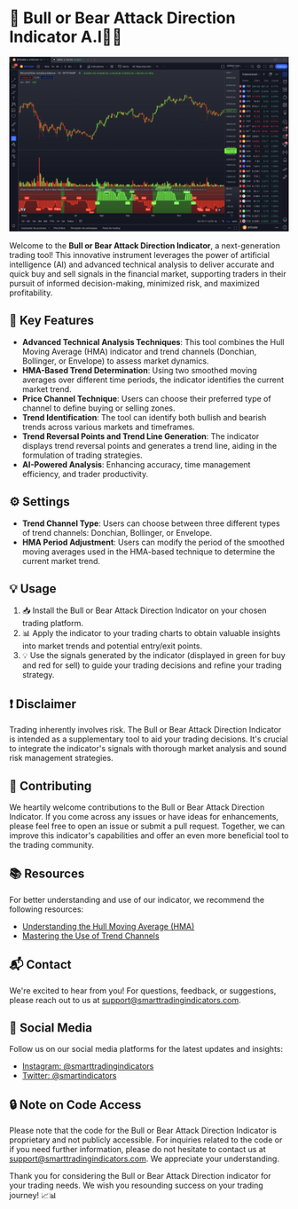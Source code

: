 # 🚀 Bull or Bear Attack Direction Indicator A.I🐂🐻

![Bull or Bear Attack Direction](Bull%20And%20Bear%20Attack%20Direction%201D.png)

Welcome to the **Bull or Bear Attack Direction Indicator**, a next-generation trading tool! This innovative instrument leverages the power of artificial intelligence (AI) and advanced technical analysis to deliver accurate and quick buy and sell signals in the financial market, supporting traders in their pursuit of informed decision-making, minimized risk, and maximized profitability.

## 🌟 Key Features

- **Advanced Technical Analysis Techniques**: This tool combines the Hull Moving Average (HMA) indicator and trend channels (Donchian, Bollinger, or Envelope) to assess market dynamics.
- **HMA-Based Trend Determination**: Using two smoothed moving averages over different time periods, the indicator identifies the current market trend.
- **Price Channel Technique**: Users can choose their preferred type of channel to define buying or selling zones.
- **Trend Identification**: The tool can identify both bullish and bearish trends across various markets and timeframes.
- **Trend Reversal Points and Trend Line Generation**: The indicator displays trend reversal points and generates a trend line, aiding in the formulation of trading strategies.
- **AI-Powered Analysis**: Enhancing accuracy, time management efficiency, and trader productivity.

## ⚙️ Settings

- **Trend Channel Type**: Users can choose between three different types of trend channels: Donchian, Bollinger, or Envelope.
- **HMA Period Adjustment**: Users can modify the period of the smoothed moving averages used in the HMA-based technique to determine the current market trend.

## 💡 Usage

1. 📥 Install the Bull or Bear Attack Direction Indicator on your chosen trading platform.
2. 📊 Apply the indicator to your trading charts to obtain valuable insights into market trends and potential entry/exit points.
3. 💡 Use the signals generated by the indicator (displayed in green for buy and red for sell) to guide your trading decisions and refine your trading strategy.

## ❗ Disclaimer

Trading inherently involves risk. The Bull or Bear Attack Direction Indicator is intended as a supplementary tool to aid your trading decisions. It's crucial to integrate the indicator's signals with thorough market analysis and sound risk management strategies.

## 🤝 Contributing

We heartily welcome contributions to the Bull or Bear Attack Direction Indicator. If you come across any issues or have ideas for enhancements, please feel free to open an issue or submit a pull request. Together, we can improve this indicator's capabilities and offer an even more beneficial tool to the trading community.

## 📚 Resources

For better understanding and use of our indicator, we recommend the following resources:

- [Understanding the Hull Moving Average (HMA)](https://www.investopedia.com/terms/h/hull-moving-average.asp)
- [Mastering the Use of Trend Channels](https://www.investopedia.com/terms/t/trend-channel.asp)

## 📬 Contact

We're excited to hear from you! For questions, feedback, or suggestions, please reach out to us at [support@smarttradingindicators.com](mailto:support@smarttradingindicators.com).

## 📱 Social Media

Follow us on our social media platforms for the latest updates and insights:

- [Instagram: @smarttradingindicators](https://instagram.com/smarttradingindicators?igshid=OGQ5ZDc2ODk2ZA==)
- [Twitter: @smartindicators](https://twitter.com/smartindicators)

## 🔒 Note on Code Access

Please note that the code for the Bull or Bear Attack Direction Indicator is proprietary and not publicly accessible. For inquiries related to the code or if you need further information, please do not hesitate to contact us at [support@smarttradingindicators.com](mailto:support@smarttradingindicators.com). We appreciate your understanding.

Thank you for considering the Bull or Bear Attack Direction indicator for your trading needs. We wish you resounding success on your trading journey! 📈📊
